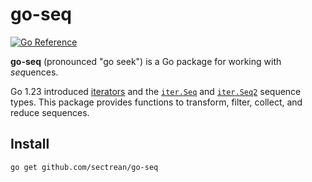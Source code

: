 # go-seq

[![Go Reference](https://pkg.go.dev/badge/github.com/sectrean/go-seq.svg)](https://pkg.go.dev/github.com/sectrea/go-seq)


**go-seq** (pronounced "go seek") is a Go package for working with *seq*uences.

Go 1.23 introduced [iterators](https://go.dev/doc/go1.23#iterators) and the [`iter.Seq`](https://pkg.go.dev/iter#Seq) and [`iter.Seq2`](https://pkg.go.dev/iter#Seq) sequence types. This package provides functions to transform, filter, collect, and reduce sequences.

## Install

```
go get github.com/sectrean/go-seq
```
